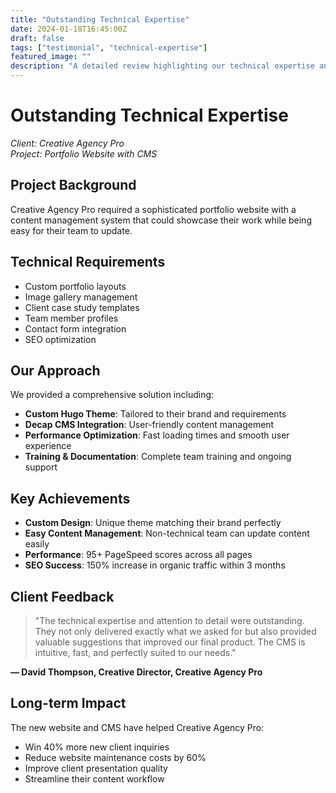 ```yaml
---
title: "Outstanding Technical Expertise"
date: 2024-01-18T16:45:00Z
draft: false
tags: ["testimonial", "technical-expertise"]
featured_image: ""
description: "A detailed review highlighting our technical expertise and project management skills."
---
```


# Outstanding Technical Expertise

*Client: Creative Agency Pro*  
*Project: Portfolio Website with CMS*

## Project Background

Creative Agency Pro required a sophisticated portfolio website with a content management system that could showcase their work while being easy for their team to update.

## Technical Requirements

- Custom portfolio layouts
- Image gallery management
- Client case study templates
- Team member profiles
- Contact form integration
- SEO optimization

## Our Approach

We provided a comprehensive solution including:

- **Custom Hugo Theme**: Tailored to their brand and requirements
- **Decap CMS Integration**: User-friendly content management
- **Performance Optimization**: Fast loading times and smooth user experience
- **Training & Documentation**: Complete team training and ongoing support

## Key Achievements

- **Custom Design**: Unique theme matching their brand perfectly
- **Easy Content Management**: Non-technical team can update content easily
- **Performance**: 95+ PageSpeed scores across all pages
- **SEO Success**: 150% increase in organic traffic within 3 months

## Client Feedback

> "The technical expertise and attention to detail were outstanding. They not only delivered exactly what we asked for but also provided valuable suggestions that improved our final product. The CMS is intuitive, fast, and perfectly suited to our needs."

**— David Thompson, Creative Director, Creative Agency Pro**

## Long-term Impact

The new website and CMS have helped Creative Agency Pro:
- Win 40% more new client inquiries
- Reduce website maintenance costs by 60%
- Improve client presentation quality
- Streamline their content workflow

